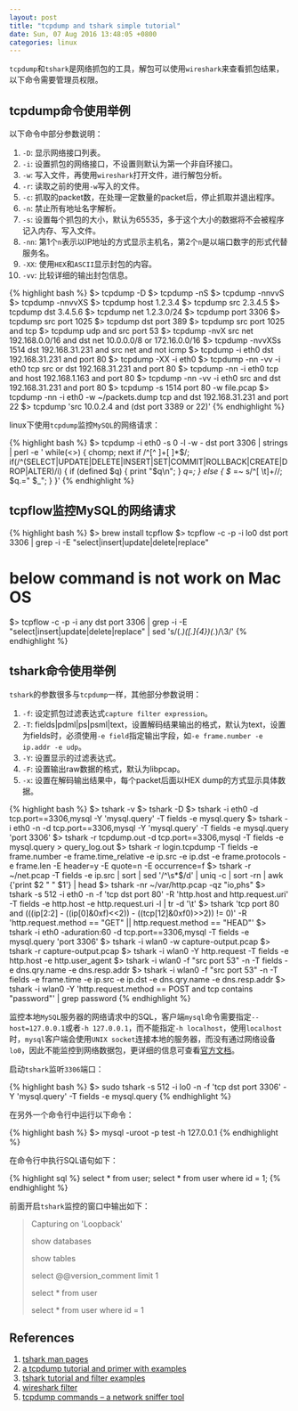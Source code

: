 ```yaml
---
layout: post
title: "tcpdump and tshark simple tutorial"
date: Sun, 07 Aug 2016 13:48:05 +0800
categories: linux
---
```


`tcpdump`和`tshark`是网络抓包的工具，解包可以使用`wireshark`来查看抓包结果，以下命令需要管理员权限。

tcpdump命令使用举例
-----

以下命令中部分参数说明：

1. `-D`: 显示网络接口列表。
2. `-i`: 设置抓包的网络接口，不设置则默认为第一个非自环接口。
3. `-w`: 写入文件，再使用`wireshark`打开文件，进行解包分析。
4. `-r`: 读取之前的使用`-w`写入的文件。
5. `-c`: 抓取的packet数，在处理一定数量的packet后，停止抓取并退出程序。
6. `-n`: 禁止所有地址名字解析。
7. `-s`: 设置每个抓包的大小，默认为65535，多于这个大小的数据将不会被程序记入内存、写入文件。
8. `-nn`: 第1个`n`表示以IP地址的方式显示主机名，第2个`n`是以端口数字的形式代替服务名。
9. `-XX`: 使用`HEX`和`ASCII`显示封包的内容。
10. `-vv`: 比较详细的输出封包信息。

{% highlight bash %}
$> tcpdump -D
$> tcpdump -nS
$> tcpdump -nnvvS
$> tcpdump -nnvvXS
$> tcpdump host 1.2.3.4
$> tcpdump src 2.3.4.5
$> tcpdump dst 3.4.5.6
$> tcpdump net 1.2.3.0/24
$> tcpdump port 3306
$> tcpdump src port 1025
$> tcpdump dst port 389
$> tcpdump src port 1025 and tcp
$> tcpdump udp and src port 53
$> tcpdump -nvX src net 192.168.0.0/16 and dst net 10.0.0.0/8 or 172.16.0.0/16
$> tcpdump -nvvXSs 1514 dst 192.168.31.231 and src net and not icmp
$> tcpdump -i eth0 dst 192.168.31.231 and port 80
$> tcpdump -XX -i eth0
$> tcpdump -nn -vv -i eth0 tcp src or dst 192.168.31.231 and port 80
$> tcpdump -nn -i eth0 tcp and host 192.168.1.163 and port 80
$> tcpdump -nn -vv -i eth0 src and dst 192.168.31.231 and port 80
$> tcpdump -s 1514 port 80 -w file.pcap
$> tcpdump -nn -i eth0 -w ~/packets.dump tcp and dst 192.168.31.231 and port 22
$> tcpdump 'src 10.0.2.4 and (dst port 3389 or 22)'
{% endhighlight %}

linux下使用`tcpdump`监控`MySQL`的网络请求：

{% highlight bash %}
$> tcpdump -i eth0 -s 0 -l -w - dst port 3306 | strings | perl -e '
while(<>) { chomp; next if /^[^ ]+[ ]*$/;
    if(/^(SELECT|UPDATE|DELETE|INSERT|SET|COMMIT|ROLLBACK|CREATE|DROP|ALTER)/i) {
        if (defined $q) { print "$q\n"; }
        $q=$_;
    } else {
        $_ =~ s/^[ \t]+//; $q.=" $_";
    }
}'
{% endhighlight %}

tcpflow监控MySQL的网络请求
-----

{% highlight bash %}
$> brew install tcpflow
$> tcpflow -c -p -i lo0 dst port 3306 | grep -i -E "select|insert|update|delete|replace"

# below command is not work on Mac OS
$> tcpflow -c -p -i any dst port 3306 | grep -i -E "select|insert|update|delete|replace" | sed 's/\(.*\)\([.]\{4\}\)\(.*\)/\3/'
{% endhighlight %}

tshark命令使用举例
-----

`tshark`的参数很多与`tcpdump`一样，其他部分参数说明：

1. `-f`: 设定抓包过滤表达式`capture filter expression`。
2. `-T`: fields\|pdml\|ps\|psml\|text，设置解码结果输出的格式，默认为text，设置为fields时，必须使用`-e field`指定输出字段，如`-e frame.number -e ip.addr -e udp`。
3. `-Y`: 设置显示的过滤表达式。
4. `-F`: 设置输出raw数据的格式，默认为libpcap。
5. `-x`: 设置在解码输出结果中，每个packet后面以HEX dump的方式显示具体数据。

{% highlight bash %}
$> tshark -v
$> tshark -D
$> tshark -i eth0 -d tcp.port==3306,mysql -Y 'mysql.query' -T fields -e mysql.query
$> tshark -i eth0 -n -d tcp.port==3306,mysql -Y 'mysql.query' -T fields -e mysql.query 'port 3306'
$> tshark -r tcpdump.out -d tcp.port==3306,mysql -T fields -e mysql.query > query_log.out
$> tshark -r login.tcpdump -T fields -e frame.number -e frame.time_relative -e ip.src -e ip.dst -e frame.protocols -e frame.len -E header=y -E quote=n -E occurrence=f
$> tshark -r ~/net.pcap -T fields -e ip.src | sort | sed '/^\s*$/d' | uniq -c | sort -rn | awk {'print $2 " " $1'} | head
$> tshark -nr ~/var/http.pcap -qz "io,phs"
$> tshark -s 512 -i eth0 -n -f 'tcp dst port 80' -R 'http.host and http.request.uri' -T fields -e http.host -e http.request.uri -l | tr -d '\t'
$> tshark 'tcp port 80 and (((ip[2:2] - ((ip[0]&0xf)<<2)) - ((tcp[12]&0xf0)>>2)) != 0)' -R 'http.request.method == "GET" || http.request.method == "HEAD"'
$> tshark -i eth0 -aduration:60 -d tcp.port==3306,mysql -T fields -e mysql.query 'port 3306'
$> tshark -i wlan0 -w capture-output.pcap
$> tshark -r capture-output.pcap
$> tshark -i wlan0 -Y http.request -T fields -e http.host -e http.user_agent
$> tshark -i wlan0 -f "src port 53" -n -T fields -e dns.qry.name -e dns.resp.addr
$> tshark -i wlan0 -f "src port 53" -n -T fields -e frame.time -e ip.src -e ip.dst -e dns.qry.name -e dns.resp.addr
$> tshark -i wlan0 -Y 'http.request.method == POST and tcp contains "password"' | grep password
{% endhighlight %}

监控本地`MySQL`服务器的网络请求中的SQL，客户端`mysql`命令需要指定`--host=127.0.0.1`或者`-h 127.0.0.1`，而不能指定`-h localhost`，使用`localhost`时，`mysql`客户端会使用`UNIX socket`连接本地的服务器，而没有通过网络设备`lo0`，因此不能监控到网络数据包，更详细的信息可查看[官方文档](http://dev.mysql.com/doc/refman/5.6/en/connecting.html)。

启动`tshark`监听`3306`端口：

{% highlight bash %}
$> sudo tshark -s 512 -i lo0 -n -f 'tcp dst port 3306' -Y 'mysql.query' -T fields -e mysql.query
{% endhighlight %}

在另外一个命令行中运行以下命令：

{% highlight bash %}
$> mysql -uroot -p test -h 127.0.0.1
{% endhighlight %}

在命令行中执行SQL语句如下：

{% highlight sql %}
select * from user;
select * from user where id = 1;
{% endhighlight %}

前面开启`tshark`监控的窗口中输出如下：

> Capturing on 'Loopback'
>
> show databases
>
> show tables
>
> select @@version_comment limit 1
>
> select * from user
>
> select * from user where id = 1

References
-----

1. [tshark man pages](https://www.wireshark.org/docs/man-pages/tshark.html)
2. [a tcpdump tutorial and primer with examples](https://danielmiessler.com/study/tcpdump/)
3. [tshark tutorial and filter examples](https://hackertarget.com/tshark-tutorial-and-filter-examples/)
4. [wireshark filter](https://www.wireshark.org/docs/man-pages/wireshark-filter.html)
5. [tcpdump commands – a network sniffer tool](http://www.tecmint.com/12-tcpdump-commands-a-network-sniffer-tool/)

